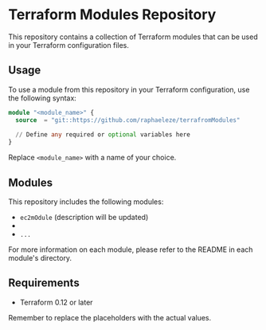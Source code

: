 # Terraform Modules Repository

This repository contains a collection of Terraform modules that can be used in your Terraform configuration files.

## Usage

To use a module from this repository in your Terraform configuration, use the following syntax:

```terraform
module "<module_name>" {
  source  = "git::https://github.com/raphaeleze/terrafromModules"
  
  // Define any required or optional variables here
}
```

Replace `<module_name>` with a name of your choice.

## Modules

This repository includes the following modules:

- `ec2mOdule` (description will be updated)
- 
- `...`

For more information on each module, please refer to the README in each module's directory.

## Requirements

- Terraform 0.12 or later


Remember to replace the placeholders with the actual values.
